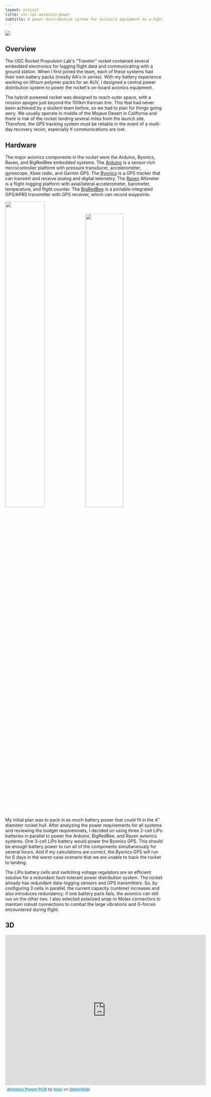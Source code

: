 ```yaml
---
layout: project
title: usc-rpl-avionics-power
subtitle: A power distribution system for avionics equipment on a hybrid-powered rocket.
---
```


<img src="http://niftyhedgehog.com/usc-rpl-avionics-power/images/power_3d_profile.jpg">

## Overview
The USC Rocket Propulsion Lab's "Traveler" rocket contained several embedded electronics for logging flight data and communicating with a ground station. When I first joined the team, each of these systems had their own battery packs (mostly AA's in series). With my battery experience working on lithium polymer packs for an AUV, I designed a central power distribution system to power the rocket's on-board avionics equipment.

The hybrid-powered rocket was designed to reach outer space, with a mission apogee just beyond the 100km Karman line. This feat had never been achieved by a student team before, so we had to plan for things going awry. We usually operate in middle of the Mojave Desert in California and there is risk of the rocket landing several miles from the launch site. Therefore, the GPS tracking system must be reliable in the event of a multi-day recovery recon, especially if communications are lost.


## Hardware
The major avionics components in the rocket were the Arduino, Byonics, Raven, and BigRedBee embedded systems. The [Arduino](http://www.arduino.cc/en/Main/ArduinoBoardMega2560) is a sensor-rich microcontroller platform with pressure transducer, accelerometer, gyroscope, Xbee radio, and Garmin GPS. The [Byonics](http://www.byonics.com/) is a GPS tracker that can transmit and receive analog and digital telemetry. The [Raven](http://www.featherweightaltimeters.com/The_Raven.php) Altimeter is a flight-logging platform with axial/lateral accelerometer, barometer, temperature, and flight counter. The [BigRedBee](http://www.bigredbee.com/blgps_2mhp.htm) is a portable integrated GPS/APRS transmitter with GPS receiver, which can record waypoints.

<img src="http://niftyhedgehog.com/usc-rpl-avionics-power/images/power_2d.jpg" width="50%">
<img src="http://niftyhedgehog.com/usc-rpl-avionics-power/images/power_3d_top.jpg" width="49%">

My initial plan was to pack in as much battery power that could fit in the 4" diameter rocket hull. After analyzing the power requirements for all systems and reviewing the budget requiremnets, I decided on using three 2-cell LiPo batteries in parallel to power the Arduino, BigRedBee, and Raven avionics systems. One 3-cell LiPo battery would power the Byonics GPS. This should be enough battery power to run all of the components simultaneously for several hours. And if my calculations are correct, the Byonics GPS will run for 6 days in the worst-case scenario that we are unable to track the rocket to landing.

The LiPo battery cells and switching voltage regulators are an efficient solution for a redundant fault-tolerant power distribution system. The rocket already has redundant data-logging sensors and GPS transmitters. So, by configuring 3 cells in parallel, the current capacity (runtime) increases and also introduces redundancy; if one battery pack fails, the avionics can still run on the other two. I also selected polarized snap-in Molex connectors to maintain robust connections to combat the large vibrations and G-forces encountered during flight.


## 3D
<iframe width="640" height="480" src="https://sketchfab.com/models/a31195d64f7740e985684c9ff884b9ec/embed" frameborder="0" allowfullscreen mozallowfullscreen="true" webkitallowfullscreen="true" onmousewheel=""></iframe>

<p style="font-size: 13px; font-weight: normal; margin: 5px; color: #4A4A4A;">
    <a href="https://sketchfab.com/models/a31195d64f7740e985684c9ff884b9ec?utm_source=oembed&utm_medium=embed&utm_campaign=a31195d64f7740e985684c9ff884b9ec" target="_blank" style="font-weight: bold; color: #1CAAD9;">Avionics Power PCB</a>
    by <a href="https://sketchfab.com/hieu?utm_source=oembed&utm_medium=embed&utm_campaign=a31195d64f7740e985684c9ff884b9ec" target="_blank" style="font-weight: bold; color: #1CAAD9;">hieu</a>
    on <a href="https://sketchfab.com?utm_source=oembed&utm_medium=embed&utm_campaign=a31195d64f7740e985684c9ff884b9ec" target="_blank" style="font-weight: bold; color: #1CAAD9;">Sketchfab</a>
</p>
